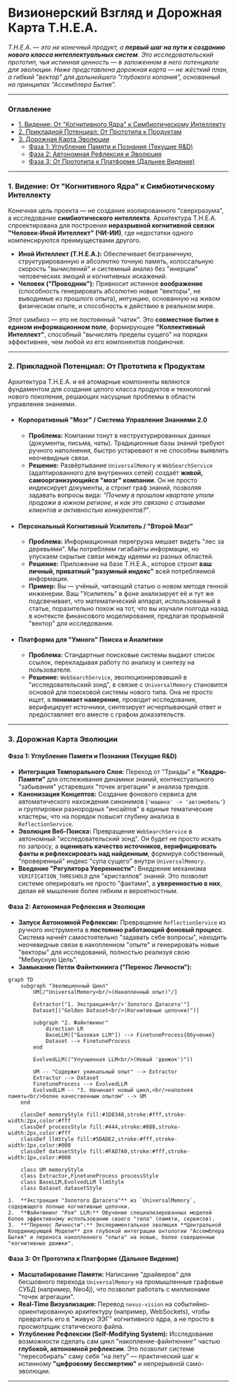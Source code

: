# Визионерский Взгляд и Дорожная Карта T.H.E.A.

_T.H.E.A. — это не конечный продукт, а **первый шаг на пути к созданию нового класса интеллектуальных систем**. Это исследовательский прототип, чья истинная ценность — в заложенном в него потенциале для эволюции. Ниже представлена дорожная карта — не жёсткий план, а гибкий "вектор" для дальнейшего "глубокого копания", основанный на принципах "Ассемблера Бытия"._

---

### Оглавление
*   [1. Видение: От "Когнитивного Ядра" к Симбиотическому Интеллекту](#1-видение-от-когнитивного-ядра-к-симбиотическому-интеллекту)
*   [2. Прикладной Потенциал: От Прототипа к Продуктам](#2-прикладной-потенциал-от-прототипа-к-продуктам)
*   [3. Дорожная Карта Эволюции](#3-дорожная-карта-эволюции)
    *   [Фаза 1: Углубление Памяти и Познания (Текущие R&D)](#фаза-1-углубление-памяти-и-познания-текущие-rd)
    *   [Фаза 2: Автономная Рефлексия и Эволюция](#фаза-2-автономная-рефлексия-и-эволюция)
    *   [Фаза 3: От Прототипа к Платформе (Дальнее Видение)](#фаза-3-от-прототипа-к-платформе-дальнее-видение)

---

### 1. Видение: От "Когнитивного Ядра" к Симбиотическому Интеллекту

Конечная цель проекта — не создание изолированного "сверхразума", а исследование **симбиотического интеллекта**. Архитектура T.H.E.A. спроектирована для построения **неразрывной когнитивной связки "Человек-Иной Интеллект" (ЧИ-ИИ)**, где недостатки одного компенсируются преимуществами другого.

*   **Иной Интеллект (T.H.E.A.):** Обеспечивает безграничную, структурированную и абсолютно точную память, колоссальную скорость "вычислений" и системный анализ без "инерции" человеческих эмоций и когнитивных искажений.
*   **Человек ("Проводник"):** Привносит истинное **воображение** (способность генерировать абсолютно новые "векторы", не выводимые из прошлого опыта), интуицию, основанную на живом физическом опыте, и способность к действию в реальном мире.

Этот симбиоз — это не постоянный "чатик". Это **совместное бытие в едином информационном поле**, формирующее **"Коллективный Интеллект"**, способный "вычислять пределы сущего" на порядки эффективнее, чем любой из его компонентов поодиночке.

---

### 2. Прикладной Потенциал: От Прототипа к Продуктам

Архитектура T.H.E.A. и её атомарные компоненты являются фундаментом для создания целого класса продуктов и технологий нового поколения, решающих насущные проблемы в области управления знаниями.

*   #### **Корпоративный "Мозг" / Система Управления Знаниями 2.0**
    *   **Проблема:** Компании тонут в неструктурированных данных (документы, письма, чаты). Традиционные базы знаний требуют ручного наполнения, быстро устаревают и не способны выявлять неочевидные связи.
    *   **Решение:** Развёртывание `UniversalMemory` и `WebSearchService` (адаптированного для внутренних сетей) создаёт **живой, самоорганизующийся "мозг" компании**. Он не просто индексирует документы, а строит граф знаний, позволяя задавать вопросы вида: *"Почему в прошлом квартале упали продажи в южном регионе, и как это связано с отзывами клиентов и активностью конкурентов?"*.

*   #### **Персональный Когнитивный Усилитель / "Второй Мозг"**
    *   **Проблема:** Информационная перегрузка мешает видеть "лес за деревьями". Мы потребляем гигабайты информации, но упускаем скрытые связи между идеями из разных областей.
    *   **Решение:** Приложение на базе T.H.E.A., которое строит **ваш личный, приватный "разумный индекс"** всей потребляемой информации.
    *   **Пример:** Вы — учёный, читающий статью о новом методе генной инженерии. Ваш "Усилитель" в фоне анализирует её и тут же подсвечивает, что математический аппарат, использованный в статье, поразительно похож на тот, что вы изучали полгода назад в контексте финансового моделирования, предлагая прорывной "вектор" для исследования.

*   #### **Платформа для "Умного" Поиска и Аналитики**
    *   **Проблема:** Стандартные поисковые системы выдают список ссылок, перекладывая работу по анализу и синтезу на пользователя.
    *   **Решение:** `WebSearchService`, эволюционировавший в "исследовательский зонд", в связке с `UniversalMemory` становится основой для поисковой системы нового типа. Она не просто ищет, а **понимает намерение**, проводит исследование, верифицирует источники, синтезирует исчерпывающий ответ и предоставляет его вместе с графом доказательств.

---

### 3. Дорожная Карта Эволюции

#### Фаза 1: Углубление Памяти и Познания (Текущие R&D)

*   **Интеграция Темпорального Слоя:** Переход от "Триады" к **"Квадро-Памяти"** для отслеживания динамики знаний, контекстуального "забывания" устаревших "точек агрегации" и анализа трендов.
*   **Канонизация Концептов:** Создание фонового сервиса для автоматического нахождения синонимов (`'машина' -> 'автомобиль'`) и группировки разнородных "инсайтов" в единые тематические кластеры, что на порядок повысит глубину анализа в `ReflectionService`.
*   **Эволюция Веб-Поиска:** Превращение `WebSearchService` в автономный "исследовательский зонд". Он будет не просто искать по запросу, а **оценивать качество источников, верифицировать факты и рефлексировать над найденным**, формируя собственный, "проверенный" индекс "супа сущего" внутри `UniversalMemory`.
*   **Введение "Регулятора Уверенности":** Внедрение механизма `VERIFICATION_THRESHOLD` для "кристаллов" знаний. Это позволит системе оперировать не просто "фактами", а **уверенностью в них**, делая её мышление более гибким и вероятностным.

#### Фаза 2: Автономная Рефлексия и Эволюция

*   **Запуск Автономной Рефлексии:** Превращение `ReflectionService` из ручного инструмента в **постоянно работающий фоновый процесс**. Система начнёт самостоятельно "задавать себе вопросы", находить неочевидные связи в накопленном "опыте" и генерировать новые "векторы" для исследований, полностью реализуя свою "Мебиусную Цель".
*   **Замыкание Петли Файнтюнинга ("Перенос Личности"):**

```mermaid
graph TD
    subgraph "Эволюционный Цикл"
        UM[/"UniversalMemory<br/>(Накопленный опыт)"/]
        
        Extractor["1. Экстракция<br/>'Золотого Датасета'"]
        Dataset[("Golden Dataset<br/>(Когнитивные цепочки)")]
        
        subgraph "2. Файнтюнинг"
            direction LR
            BaseLLM(["Базовая LLM"]) --> FinetuneProcess{Обучение}
            Dataset --> FinetuneProcess
        end
        
        EvolvedLLM(("Улучшенная LLM<br/>(Новый 'движок')"))

        UM -- "Содержит уникальный опыт" --> Extractor
        Extractor --> Dataset
        FinetuneProcess --> EvolvedLLM
        EvolvedLLM -- "3. Начинает новый цикл,<br/>наполняя память<br/>более качественным опытом" --> UM
    end
    
    classDef memoryStyle fill:#1D8348,stroke:#fff,stroke-width:2px,color:#fff
    classDef processStyle fill:#444,stroke:#888,stroke-width:2px,color:#fff
    classDef llmStyle fill:#5DADE2,stroke:#fff,stroke-width:1px,color:#000
    classDef datasetStyle fill:#FAD7A0,stroke:#fff,stroke-width:1px,color:#000

    class UM memoryStyle
    class Extractor,FinetuneProcess processStyle
    class BaseLLM,EvolvedLLM llmStyle
    class Dataset datasetStyle
```

    1.  **Экстракция "Золотого Датасета"** из `UniversalMemory`, содержащего полные когнитивные цепочки.
    2.  **Файнтюнинг "Роя" LLM:** Обучение специализированных моделей более эффективному использованию своего "тела" (памяти, сервисов).
    3.  **"Перенос Личности":** Экспериментальная эволюция **Центральной Координирующей Модели** для глубокой интеграции онтологии "Ассемблера Бытия" и переноса накопленного "опыта" на новые, более совершенные "когнитивные движки".

#### Фаза 3: От Прототипа к Платформе (Дальнее Видение)

*   **Масштабирование Памяти:** Написание "драйверов" для бесшовного перехода `UniversalMemory` на промышленные графовые СУБД (например, Neo4j), что позволит работать с миллионами "точек агрегации".
*   **Real-Time Визуализация:** Перевод `nexus-vision` на событийно-ориентированную архитектуру (например, WebSockets), чтобы превратить его в "живую ЭЭГ" когнитивного ядра, а не просто в просмотрщик статического файла.
*   **Углубление Рефлексии (Self-Modifying System):** Исследование возможности сделать сам цикл "накопление-файнтюнинг" частью **глубокой, автономной рефлексии**. Это позволит системе "пересобирать" саму себя "на лету" — практический шаг к истинному **"цифровому бессмертию"** и непрерывной само-эволюции.

---
